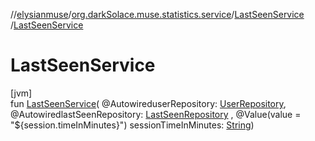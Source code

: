 //[elysianmuse](../../../index.md)/[org.darkSolace.muse.statistics.service](../index.md)/[LastSeenService](index.md)
/[LastSeenService](-last-seen-service.md)

# LastSeenService

[jvm]\
fun [LastSeenService](-last-seen-service.md)(
@AutowireduserRepository: [UserRepository](../../org.darkSolace.muse.user.repository/-user-repository/index.md),
@AutowiredlastSeenRepository: [LastSeenRepository](../../org.darkSolace.muse.statistics.repository/-last-seen-repository/index.md)
, @Value(value = "${session.timeInMinutes}")
sessionTimeInMinutes: [String](https://kotlinlang.org/api/latest/jvm/stdlib/kotlin/-string/index.html))
